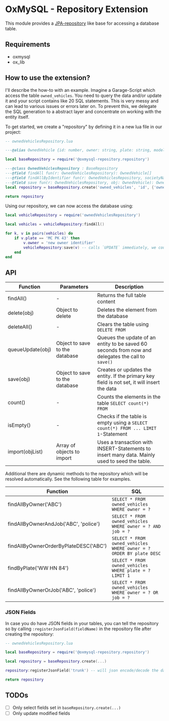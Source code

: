# OxMySQL - Repository Extension

This module provides a [JPA-repository](https://docs.spring.io/spring-data/jpa/reference/index.html) like base for accessing a database table.

## Requirements

- oxmysql
- ox_lib

## How to use the extension?

I'll describe the how-to with an example. Imagine a Garage-Script which access the table `owned_vehicles`. You need to query the data and/or update it and your script contains like 20 SQL statements. This is very messy and can lead to various issues or errors later on. To prevent this, we delegate the SQL generation to a abstract layer and concentrate on working with the entity itself.

To get started, we create a "repository" by defining it in a new lua file in our project:

```lua
-- ownedVehiclesRepository.lua

---@alias OwnedVehicle {id: number, owner: string, plate: string, model_name: string, stored: boolean}

local baseRepository = require('@oxmysql-repository.repository')

---@class OwnedVehiclesRepository : BaseRepository
---@field findAll fun(r: OwnedVehiclesRepository): OwnedVehicle[]
---@field findAllByIdentifier fun(r: OwnedVehiclesRepository, societyName: string): OwnedVehicle[]
---@field save fun(r: OwnedVehiclesRepository, obj: OwnedVehicle): OwnedVehicle
local repository = baseRepository.create('owned_vehicles', 'id', {'owner', 'plate', 'model_name', 'stored'})

return repository
```

Using our repository, we can now access the database using:

```lua
local vehicleRepository = require('ownedVehiclesRepository')

local vehicles = vehicleRepository:findAll()

for k, v in pairs(vehicles) do
    if v.plate == 'MC PK 43' then
        v.owner = 'new owner identifier'
        vehicleRepository:save(v) -- calls `UPDATE` immediately, we could also use `queueUpdate` which puts the update in a queue - is only recommended if the data is cached locally and wont be fetched from the database any more.
    end
end
```

## API

| Function         | Parameters                     | Description                                                                                       |
| ---------------- | ------------------------------ | ------------------------------------------------------------------------------------------------- |
| findAll()        | -                              | Returns the full table content                                                                    |
| delete(obj)      | Object to delete               | Deletes the element from the database                                                             |
| deleteAll()      | -                              | Clears the table using `DELETE FROM`                                                              |
| queueUpdate(obj) | Object to save to the database | Queues the update of an entity to be saved 60 seconds from now and delegates the call to `save()` |
| save(obj)        | Object to save to the database | Creates or updates the entity. If the primary key field is not set, it will insert the data       |
| count()          | -                              | Counts the elements in the table `SELECT count(*) FROM`                                           |
| isEmpty()        | -                              | Checks if the table is empty using a `SELECT count(*) FROM ... LIMIT 1`-Statement                 |
| import(objList)  | Array of objects to import     | Uses a transaction with INSERT-Statements to insert many data. Mainly used to seed the table.     |

Additional there are dynamic methods to the repository which will be resolved automatically. See the following table for examples.


| Function                              | SQL                                                                |
| ------------------------------------- | ------------------------------------------------------------------ |
| findAllByOwner('ABC')                 | `SELECT * FROM owned_vehicles WHERE owner = ?`                     |
| findAllByOwnerAndJob('ABC', 'police') | `SELECT * FROM owned_vehicles WHERE owner = ? AND job = ?`         |
| findAllByOwnerOrderByPlateDESC('ABC') | `SELECT * FROM owned_vehicles WHERE owner = ? ORDER BY plate DESC` |
| findByPlate('WW HN 84')               | `SELECT * FROM owned_vehicles WHERE plate = ? LIMIT 1`             |
| findAllByOwnerOrJob('ABC', 'police')  | `SELECT * FROM owned_vehicles WHERE owner = ? OR job = ?`          |

### JSON Fields

In case you do have JSON fields in your tables, you can tell the repository so by calling `:registerJsonField(fieldName)` in the repository file after creating the repository:

```lua
-- ownedVehiclesRepository.lua

local baseRepository = require('@oxmysql-repository.repository')

local repository = baseRepository.create(...)

repository:registerJsonField('trunk') -- will json encode/decode the data in the trunk field on save/read

return repository
```

## TODOs

- [ ] Only select fields set in `baseRepository.create(...)`
- [ ] Only update modified fields
